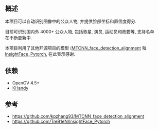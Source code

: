 ## 概述
本项目可以自动识别图像中的公众人物, 并提供脸部坐标和置信度得分.

目前可识别国内外 4000+ 公众人物, 包括歌星, 演员, 运动员和政要等, 支持名单在不断更新中.

本项目利用了其他开源项目的模型 ([MTCNN_face_detection_alignment](https://github.com/kpzhang93/MTCNN_face_detection_alignment) 和 [InsightFace_Pytorch](https://github.com/TreB1eN/InsightFace_Pytorch), 在此表示感谢. 

## 依赖
- OpenCV 4.5+
- [KHandy](https://github.com/quarrying/KHandy)

## 参考
- https://github.com/kpzhang93/MTCNN_face_detection_alignment
- https://github.com/TreB1eN/InsightFace_Pytorch
